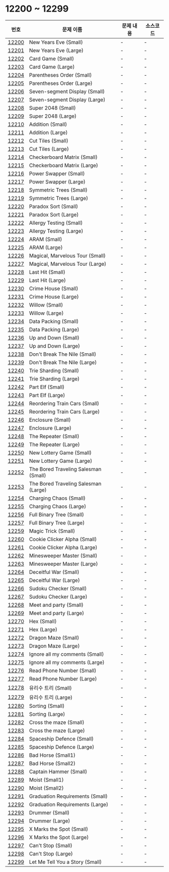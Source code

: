 # 12200 ~ 12299

번호 | 문제 이름 | 문제 내용 | 소스코드
--- | --- | --- | ---
[12200](https://www.acmicpc.net/problem/12200) | New Years Eve (Small) | - | -
[12201](https://www.acmicpc.net/problem/12201) | New Years Eve (Large) | - | -
[12202](https://www.acmicpc.net/problem/12202) | Card Game (Small) | - | -
[12203](https://www.acmicpc.net/problem/12203) | Card Game (Large) | - | -
[12204](https://www.acmicpc.net/problem/12204) | Parentheses Order (Small) | - | -
[12205](https://www.acmicpc.net/problem/12205) | Parentheses Order (Large) | - | -
[12206](https://www.acmicpc.net/problem/12206) | Seven-segment Display (Small) | - | -
[12207](https://www.acmicpc.net/problem/12207) | Seven-segment Display (Large) | - | -
[12208](https://www.acmicpc.net/problem/12208) | Super 2048 (Small) | - | -
[12209](https://www.acmicpc.net/problem/12209) | Super 2048 (Large) | - | -
[12210](https://www.acmicpc.net/problem/12210) | Addition (Small) | - | -
[12211](https://www.acmicpc.net/problem/12211) | Addition (Large) | - | -
[12212](https://www.acmicpc.net/problem/12212) | Cut Tiles (Small) | - | -
[12213](https://www.acmicpc.net/problem/12213) | Cut Tiles (Large) | - | -
[12214](https://www.acmicpc.net/problem/12214) | Checkerboard Matrix (Small) | - | -
[12215](https://www.acmicpc.net/problem/12215) | Checkerboard Matrix (Large) | - | -
[12216](https://www.acmicpc.net/problem/12216) | Power Swapper (Small) | - | -
[12217](https://www.acmicpc.net/problem/12217) | Power Swapper (Large) | - | -
[12218](https://www.acmicpc.net/problem/12218) | Symmetric Trees (Small) | - | -
[12219](https://www.acmicpc.net/problem/12219) | Symmetric Trees (Large) | - | -
[12220](https://www.acmicpc.net/problem/12220) | Paradox Sort (Small) | - | -
[12221](https://www.acmicpc.net/problem/12221) | Paradox Sort (Large) | - | -
[12222](https://www.acmicpc.net/problem/12222) | Allergy Testing (Small) | - | -
[12223](https://www.acmicpc.net/problem/12223) | Allergy Testing (Large) | - | -
[12224](https://www.acmicpc.net/problem/12224) | ARAM (Small) | - | -
[12225](https://www.acmicpc.net/problem/12225) | ARAM (Large) | - | -
[12226](https://www.acmicpc.net/problem/12226) | Magical, Marvelous Tour (Small) | - | -
[12227](https://www.acmicpc.net/problem/12227) | Magical, Marvelous Tour (Large) | - | -
[12228](https://www.acmicpc.net/problem/12228) | Last Hit (Small) | - | -
[12229](https://www.acmicpc.net/problem/12229) | Last Hit (Large) | - | -
[12230](https://www.acmicpc.net/problem/12230) | Crime House (Small) | - | -
[12231](https://www.acmicpc.net/problem/12231) | Crime House (Large) | - | -
[12232](https://www.acmicpc.net/problem/12232) | Willow (Small) | - | -
[12233](https://www.acmicpc.net/problem/12233) | Willow (Large) | - | -
[12234](https://www.acmicpc.net/problem/12234) | Data Packing (Small) | - | -
[12235](https://www.acmicpc.net/problem/12235) | Data Packing (Large) | - | -
[12236](https://www.acmicpc.net/problem/12236) | Up and Down (Small) | - | -
[12237](https://www.acmicpc.net/problem/12237) | Up and Down (Large) | - | -
[12238](https://www.acmicpc.net/problem/12238) | Don't Break The Nile (Small) | - | -
[12239](https://www.acmicpc.net/problem/12239) | Don't Break The Nile (Large) | - | -
[12240](https://www.acmicpc.net/problem/12240) | Trie Sharding (Small) | - | -
[12241](https://www.acmicpc.net/problem/12241) | Trie Sharding (Large) | - | -
[12242](https://www.acmicpc.net/problem/12242) | Part Elf (Small) | - | -
[12243](https://www.acmicpc.net/problem/12243) | Part Elf (Large) | - | -
[12244](https://www.acmicpc.net/problem/12244) | Reordering Train Cars (Small) | - | -
[12245](https://www.acmicpc.net/problem/12245) | Reordering Train Cars (Large) | - | -
[12246](https://www.acmicpc.net/problem/12246) | Enclosure (Small) | - | -
[12247](https://www.acmicpc.net/problem/12247) | Enclosure (Large) | - | -
[12248](https://www.acmicpc.net/problem/12248) | The Repeater (Small) | - | -
[12249](https://www.acmicpc.net/problem/12249) | The Repeater (Large) | - | -
[12250](https://www.acmicpc.net/problem/12250) | New Lottery Game (Small) | - | -
[12251](https://www.acmicpc.net/problem/12251) | New Lottery Game (Large) | - | -
[12252](https://www.acmicpc.net/problem/12252) | The Bored Traveling Salesman (Small) | - | -
[12253](https://www.acmicpc.net/problem/12253) | The Bored Traveling Salesman (Large) | - | -
[12254](https://www.acmicpc.net/problem/12254) | Charging Chaos (Small) | - | -
[12255](https://www.acmicpc.net/problem/12255) | Charging Chaos (Large) | - | -
[12256](https://www.acmicpc.net/problem/12256) | Full Binary Tree (Small) | - | -
[12257](https://www.acmicpc.net/problem/12257) | Full Binary Tree (Large) | - | -
[12259](https://www.acmicpc.net/problem/12259) | Magic Trick (Small) | - | -
[12260](https://www.acmicpc.net/problem/12260) | Cookie Clicker Alpha (Small) | - | -
[12261](https://www.acmicpc.net/problem/12261) | Cookie Clicker Alpha (Large) | - | -
[12262](https://www.acmicpc.net/problem/12262) | Minesweeper Master (Small) | - | -
[12263](https://www.acmicpc.net/problem/12263) | Minesweeper Master (Large) | - | -
[12264](https://www.acmicpc.net/problem/12264) | Deceitful War (Small) | - | -
[12265](https://www.acmicpc.net/problem/12265) | Deceitful War (Large) | - | -
[12266](https://www.acmicpc.net/problem/12266) | Sudoku Checker (Small) | - | -
[12267](https://www.acmicpc.net/problem/12267) | Sudoku Checker (Large) | - | -
[12268](https://www.acmicpc.net/problem/12268) | Meet and party (Small) | - | -
[12269](https://www.acmicpc.net/problem/12269) | Meet and party (Large) | - | -
[12270](https://www.acmicpc.net/problem/12270) | Hex (Small) | - | -
[12271](https://www.acmicpc.net/problem/12271) | Hex (Large) | - | -
[12272](https://www.acmicpc.net/problem/12272) | Dragon Maze (Small) | - | -
[12273](https://www.acmicpc.net/problem/12273) | Dragon Maze (Large) | - | -
[12274](https://www.acmicpc.net/problem/12274) | Ignore all my comments (Small) | - | -
[12275](https://www.acmicpc.net/problem/12275) | Ignore all my comments (Large) | - | -
[12276](https://www.acmicpc.net/problem/12276) | Read Phone Number (Small) | - | -
[12277](https://www.acmicpc.net/problem/12277) | Read Phone Number (Large) | - | -
[12278](https://www.acmicpc.net/problem/12278) | 유리수 트리 (Small) | - | -
[12279](https://www.acmicpc.net/problem/12279) | 유리수 트리 (Large) | - | -
[12280](https://www.acmicpc.net/problem/12280) | Sorting (Small) | - | -
[12281](https://www.acmicpc.net/problem/12281) | Sorting (Large) | - | -
[12282](https://www.acmicpc.net/problem/12282) | Cross the maze (Small) | - | -
[12283](https://www.acmicpc.net/problem/12283) | Cross the maze (Large) | - | -
[12284](https://www.acmicpc.net/problem/12284) | Spaceship Defence (Small) | - | -
[12285](https://www.acmicpc.net/problem/12285) | Spaceship Defence (Large) | - | -
[12286](https://www.acmicpc.net/problem/12286) | Bad Horse (Small1) | - | -
[12287](https://www.acmicpc.net/problem/12287) | Bad Horse (Small2) | - | -
[12288](https://www.acmicpc.net/problem/12288) | Captain Hammer (Small) | - | -
[12289](https://www.acmicpc.net/problem/12289) | Moist (Small1) | - | -
[12290](https://www.acmicpc.net/problem/12290) | Moist (Small2) | - | -
[12291](https://www.acmicpc.net/problem/12291) | Graduation Requirements (Small) | - | -
[12292](https://www.acmicpc.net/problem/12292) | Graduation Requirements (Large) | - | -
[12293](https://www.acmicpc.net/problem/12293) | Drummer (Small) | - | -
[12294](https://www.acmicpc.net/problem/12294) | Drummer (Large) | - | -
[12295](https://www.acmicpc.net/problem/12295) | X Marks the Spot (Small) | - | -
[12296](https://www.acmicpc.net/problem/12296) | X Marks the Spot (Large) | - | -
[12297](https://www.acmicpc.net/problem/12297) | Can't Stop (Small) | - | -
[12298](https://www.acmicpc.net/problem/12298) | Can't Stop (Large) | - | -
[12299](https://www.acmicpc.net/problem/12299) | Let Me Tell You a Story (Small) | - | -
